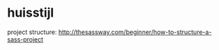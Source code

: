 huisstijl
=========

project structure: http://thesassway.com/beginner/how-to-structure-a-sass-project
